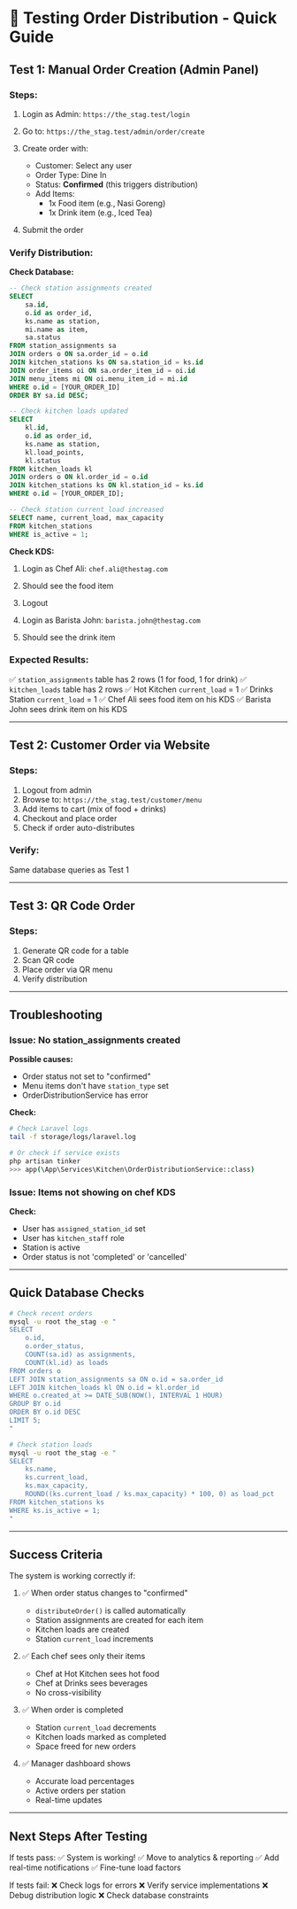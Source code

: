 # 🧪 Testing Order Distribution - Quick Guide

## Test 1: Manual Order Creation (Admin Panel)

### Steps:
1. Login as Admin: `https://the_stag.test/login`
2. Go to: `https://the_stag.test/admin/order/create`
3. Create order with:
   - Customer: Select any user
   - Order Type: Dine In
   - Status: **Confirmed** (this triggers distribution)
   - Add Items:
     * 1x Food item (e.g., Nasi Goreng)
     * 1x Drink item (e.g., Iced Tea)

4. Submit the order

### Verify Distribution:

**Check Database:**
```sql
-- Check station assignments created
SELECT
    sa.id,
    o.id as order_id,
    ks.name as station,
    mi.name as item,
    sa.status
FROM station_assignments sa
JOIN orders o ON sa.order_id = o.id
JOIN kitchen_stations ks ON sa.station_id = ks.id
JOIN order_items oi ON sa.order_item_id = oi.id
JOIN menu_items mi ON oi.menu_item_id = mi.id
WHERE o.id = [YOUR_ORDER_ID]
ORDER BY sa.id DESC;

-- Check kitchen loads updated
SELECT
    kl.id,
    o.id as order_id,
    ks.name as station,
    kl.load_points,
    kl.status
FROM kitchen_loads kl
JOIN orders o ON kl.order_id = o.id
JOIN kitchen_stations ks ON kl.station_id = ks.id
WHERE o.id = [YOUR_ORDER_ID];

-- Check station current_load increased
SELECT name, current_load, max_capacity
FROM kitchen_stations
WHERE is_active = 1;
```

**Check KDS:**
1. Login as Chef Ali: `chef.ali@thestag.com`
2. Should see the food item
3. Logout

4. Login as Barista John: `barista.john@thestag.com`
5. Should see the drink item

### Expected Results:
✅ `station_assignments` table has 2 rows (1 for food, 1 for drink)
✅ `kitchen_loads` table has 2 rows
✅ Hot Kitchen `current_load` = 1
✅ Drinks Station `current_load` = 1
✅ Chef Ali sees food item on his KDS
✅ Barista John sees drink item on his KDS

---

## Test 2: Customer Order via Website

### Steps:
1. Logout from admin
2. Browse to: `https://the_stag.test/customer/menu`
3. Add items to cart (mix of food + drinks)
4. Checkout and place order
5. Check if order auto-distributes

### Verify:
Same database queries as Test 1

---

## Test 3: QR Code Order

### Steps:
1. Generate QR code for a table
2. Scan QR code
3. Place order via QR menu
4. Verify distribution

---

## Troubleshooting

### Issue: No station_assignments created
**Possible causes:**
- Order status not set to "confirmed"
- Menu items don't have `station_type` set
- OrderDistributionService has error

**Check:**
```bash
# Check Laravel logs
tail -f storage/logs/laravel.log

# Or check if service exists
php artisan tinker
>>> app(\App\Services\Kitchen\OrderDistributionService::class)
```

### Issue: Items not showing on chef KDS
**Check:**
- User has `assigned_station_id` set
- User has `kitchen_staff` role
- Station is active
- Order status is not 'completed' or 'cancelled'

---

## Quick Database Checks

```bash
# Check recent orders
mysql -u root the_stag -e "
SELECT
    o.id,
    o.order_status,
    COUNT(sa.id) as assignments,
    COUNT(kl.id) as loads
FROM orders o
LEFT JOIN station_assignments sa ON o.id = sa.order_id
LEFT JOIN kitchen_loads kl ON o.id = kl.order_id
WHERE o.created_at >= DATE_SUB(NOW(), INTERVAL 1 HOUR)
GROUP BY o.id
ORDER BY o.id DESC
LIMIT 5;
"

# Check station loads
mysql -u root the_stag -e "
SELECT
    ks.name,
    ks.current_load,
    ks.max_capacity,
    ROUND((ks.current_load / ks.max_capacity) * 100, 0) as load_pct
FROM kitchen_stations ks
WHERE ks.is_active = 1;
"
```

---

## Success Criteria

The system is working correctly if:

1. ✅ When order status changes to "confirmed"
   - `distributeOrder()` is called automatically
   - Station assignments are created for each item
   - Kitchen loads are created
   - Station `current_load` increments

2. ✅ Each chef sees only their items
   - Chef at Hot Kitchen sees hot food
   - Chef at Drinks sees beverages
   - No cross-visibility

3. ✅ When order is completed
   - Station `current_load` decrements
   - Kitchen loads marked as completed
   - Space freed for new orders

4. ✅ Manager dashboard shows
   - Accurate load percentages
   - Active orders per station
   - Real-time updates

---

## Next Steps After Testing

If tests pass:
✅ System is working!
✅ Move to analytics & reporting
✅ Add real-time notifications
✅ Fine-tune load factors

If tests fail:
❌ Check logs for errors
❌ Verify service implementations
❌ Debug distribution logic
❌ Check database constraints

